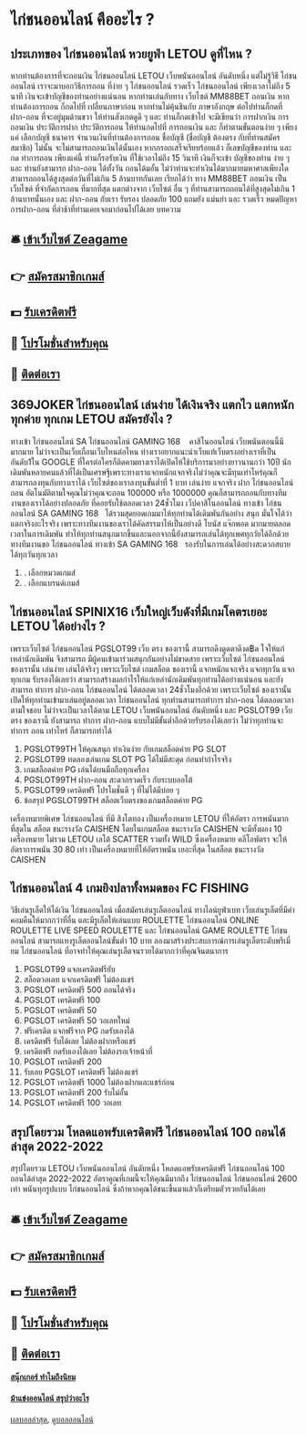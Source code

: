 # ไก่ชนออนไลน์ คืออะไร ?
## ประเภทของ ไก่ชนออนไลน์ หวยยูฟ่า LETOU ดูที่ไหน ?
หากท่านต้องการที่จะถอนเงิน ไก่ชนออนไลน์ LETOU เว็บพนันออนไลน์ อันดับหนึ่ง แต่ไม่รู้วิธี ไก่ชนออนไลน์ เราจะมาบอกวิธีการถอน ที่ง่าย ๆ ไก่ชนออนไลน์ รวดเร็ว ไก่ชนออนไลน์ เพียงเวลาไม่ถึง 5 นาที เงินจะเข้าบัญชีของท่านอย่างแน่นอน หากท่านเล่นกับทาง เว็บไซต์ MM88BET ถอนเงิน หากท่านต้องการถอน ก็กดไปที่ เปลี่ยนภาษาก่อน หากท่านไม่คุ้นชินกับ ภาษาอังกฤษ ต่อไปท่านก็กดที่ ฝาก-ถอน ที่จะอยู่มุมด้านขวา ให้ท่านสังเกตดูดี ๆ และ ท่านก็กดเข้าไป จะมีเขียนว่า การฝากเงิน การถอนเงิน ประวัติการฝาก ประวัติการถอน ให้ท่านกดไปที่ การถอนเงิน และ ก็ทำตามขั้นตอนง่าย ๆ เพียงแค่ เลือกบัญชี ธนาคาร จำนวนเงินที่ท่านต้องการถอน ชื่อบัญชี (ชื่อบัญชี ต้องตรง กับที่ท่านสมัครสมาชิก) ไม่นั้น จะไม่สามารถถอนเงินได้นั้นเอง หากกรอกเสร็จเรียบร้อยแล้ว ก็เลขบัญชีของท่าน และ กด ทำการถอน เพียงแค่นี้ ท่านก็รอรับเงิน ที่ใช้เวลาไม่ถึง 15 วินาที เงินก็จะเข้า บัญชีของท่าน ง่าย ๆ และ ท่านยังสามารถ ฝาก-ถอน ได้ทั้งวัน ถอนได้มอั้น ไม่ว่าท่านจะทำเงินได้มากมายมหาศาลเพียงใด สามารถถอนได้สูงสุดต่อวันที่ไม่เกิน 5 ล้านบาทกันเลย เรียกได้ว่า ทาง MM88BET ถอนเงิน เป็น เว็บไซต์ ที่จำกัดการถอน ที่มากที่สุด แตกต่างจาก เว็บไซต์ อื่น ๆ ที่ท่านสามารถถอนได้ที่สูงสุดไม่เกิน 1 ล้านบาทนั้นเอง และ ฝาก-ถอน กับเรา รับรอง ปลอดภัย 100 แถมยัง แม่นยำ และ รวดเร็ว หมดปัญหา การฝาก-ถอน ที่ล่าช้าที่ท่านเคยเจอมาก่อนไปได้เลย
บทความ

## 🛎 [เข้าเว็บไซต์ Zeagame](https://bit.ly/3SdLNi2)
## 👉 [สมัครสมาชิกเกมส์](https://bit.ly/3SdLNi2)
## 💵 [รับเครดิตฟรี](https://bit.ly/3dyRKHj)
## 👑 [โปรโมชั่นสำหรับคุณ](https://bit.ly/3dyRKHj)
## 📱 [ติดต่อเรา](https://bit.ly/3dyRKHj)

## 369JOKER ไก่ชนออนไลน์ เล่นง่าย ได้เงินจริง แตกไว แตกหนัก ทุกค่าย ทุกเกม LETOU สมัครยังไง ?
ทางเข้า ไก่ชนออนไลน์ SA ไก่ชนออนไลน์ GAMING 168    คาสิโนออนไลน์ เว็บพนันตอนนี้มีมากมาย ไม่ว่าจะเป็นเว็บเถื่อนเว็บไหนต่อไหน ท่างเราอยากแนะนำเว็บแท้เว็บตรงอย่างเราที่เป็นอันดับ1ใน GOOGLE ที่ใครต่อใครก็ติดคามทางเราได้เปิดไห้ใช้บริการมาอย่างยาวนานกว่า 10ปี นักเดิมพันหลายคนแล้วที่ได้เป็นเศรษฐีเพราะทางเราแจกหนักแจกจริงไม่ว่าคุณจะมีทุนเท่าไหร่คุณก็สามารถลงทุนกับทางเราได้ เว็บไซต์ของเราลงทุนขั้นต่ำที่ 1 บาท เล่นง่าย แจกจริง ฝาก ไก่ชนออนไลน์ ถอน อัตโนมัติตามใจคุณไม่ว่าคุณจะถอน 100000 หรือ 1000000 คุณก็สามารถถอนกับทางทีมงานของเราได้อย่างปลอดภัย ที่คอยรับใช้ตลอดเวลา 24ชั่วโมง เว็ปคาสิโนออนไลน์ ทางเข้า ไก่ชนออนไลน์ SA GAMING 168   ได้รวมสุดยอดเกมมาไห้ทุกท่านได้เดิมพันกันอย่าง สนุก มั่นใจได้ว่า แตกจริงอะไรจริง เพราะทางทีมงานของเราได้คัดสรรมาไห้เป็นอย่างดี โบนัส แจ๊กพอต มากมายตลอดเวลาในการเดิมพัน ทำไห้ทุกท่านสนุกมากขึ้นและนอกจากนี้ยังสามารถเล่นได้ทุกเพศทุกวัยได้อีกด้วยทางทีมงานขอ ไก่ชนออนไลน์ ทางเข้า SA GAMING 168   รองรับในการเล่นได้อย่างสะดวกสบายได้ทุกวันทุกเวลา
1. . เลือกหมวดเกมส์
2. . เลือกแบรนด์เกมส์

## ไก่ชนออนไลน์ SPINIX16 เว็บใหญ่เว็บดังที่มีเกมโคตรเยอะ LETOU ได้อย่างไร ?
เพราะเว็บไซต์ ไก่ชนออนไลน์ PGSLOT99 เว็บ ตรง ของเรานี้ สามารถดึงดูดตาดึงด฿ด ใจให้แก่เหล่านักเดิมพัน จึงสามารถ มีผู้คนเข้ามาร่วมสนุกกันอย่างไม่ขาดสาย เพราะเว็บไซต์ ไก่ชนออนไลน์ ของเรานั้น เล่นง่าย เล่นได้จริงๆ เพราะเว็บไซต์ เกมสล็อต ของเรานี้ แจกหนักแจกจริง แจกทุกวัน แจกทุกเกม รับรองได้เลยว่า สามารถสร้างผลกำไรให้แก่เหล่านักเดิมพันทุกท่านได้อย่างแน่นอน และยังสามารถ ทำการ ฝาก-ถอน ไก่ชนออนไลน์ ได้ตลอดเวลา 24ชั่วโมงอีกด้วย เพราะเว็บไซต์ ของเรานั้น เปิดให้ทุกท่านเข้ามาเล่นอยู่ตลอดเวลา ไก่ชนออนไลน์ ทุกท่านสามารถทำการ ฝาก-ถอน ได้ตลอดเวลา ตามใจชอบ ไม่ว่าจะเป็นเวลาใด้ตาม LETOU เว็บพนันออนไลน์ อันดับหนึ่ง และ PGSLOT99 เว็บ ตรง ของเรานี้ ยังสามารถ ทำการ ฝาก-ถอน แบบไม่มีขั้นต่ำอีกด้วยรับรองได้เลยว่า ไม่ว่าทุกท่านจะทำการ ถอน เท่าไหร่ ก็สามารถทำได้
1. PGSLOT99TH ให้คุณสนุก ทำเงินง่าย กับเกมสล็อตค่าย PG SLOT
2. PGSLOT99 ทดลองเล่นเกม SLOT PG ได้ไม่มีสะดุด ก่อนทำกำไรจริง
3. เกมสล็อตค่าย PG เล่นได้บนมือถือทุกเครื่อง
4. PGSLOT99TH ฝาก-ถอน สะดวกรวดเร็ว กับระบบออโต้
5. PGSLOT99 เครดิตฟรี โปรโมชั่นดี ๆ ที่ไม่ได้มีบ่อย ๆ
6. ข้อสรุป PGSLOT99TH สล็อตเว็บตรงของเกมสล็อตค่าย PG

เครื่องหมายพิเศษ ไก่ชนออนไลน์ ที่มี สิงโตทอง เป็นเครื่องหมาย LETOU ที่ให้อัตรา การพนันมากที่สุดใน สล็อต ชนะรางวัล CAISHEN โดยในเกมสล็อต ชนะรางวัล CAISHEN จะมีทั้งผอง 10 เครื่องหมาย ไม่รวม LETOU  เลโต้ SCATTER รวมทั้ง WILD ซึ่งเครื่องหมาย คลีโอพัตรา จะให้อัตราการพนัน 30 80 เท่า เป็นเครื่องหมายที่ให้อัตราพนัน เยอะที่สุด ในสล็อต ชนะรางวัล CAISHEN

## ไก่ชนออนไลน์ 4 เกมยิงปลาทั้งหมดของ FC FISHING
วิธีเล่นรูเล็ตให้ได้เงิน ไก่ชนออนไลน์ เมื่อสมัครเล่นรูเล็ตออนไลน์ ทางไลน์ยูฟ่าเบท เว็บเล่นรูเล็ตที่มีค่าคอมคืนให้มากกว่าที่อื่น และมีรูเล็ตให้เล่นแบบ ROULETTE ไก่ชนออนไลน์ ONLINE ROULETTE LIVE SPEED ROULETTE และ ไก่ชนออนไลน์ GAME ROULETTE ไก่ชนออนไลน์ สามารถแทงรูเล็ตออนไลน์ขั้นต่ำ 10 บาท ลองมาสร้างประสบการณ์การเล่นรูเล็ตระดับพรีเมี่ยม ไก่ชนออนไลน์ ที่อาจทำให้คุณเล่นรูเล็ตจนรวยได้มากกว่าที่คุณจินตนาการ
1. PGSLOT99 แจกเครดิตฟรียับ
2. สล็อตวอเลท แจกเครดิตฟรี ไม่ต้องแชร์
3. PGSLOT เครดิตฟรี 500 ถอนได้จริง
4. PGSLOT เครดิตฟรี 100
5. PGSLOT เครดิตฟรี 50
6. PGSLOT เครดิตฟรี 50 วอเลทใหม่
7. ฟรีเครดิต แจกฟรีจาก PG กดรับเองได้
8. เครดิตฟรี รับได้เลย ไม่ต้องฝากหรือแชร์
9. เครดิตฟรี กดรับเองได้เลย ไม่ต้องรอเจ้าหน้าที่
10. PGSLOT เครดิตฟรี 200
11. รับเลย PGSLOT เครดิตฟรี ไม่ต้องแชร์
12. PGSLOT เครดิตฟรี 1000 ไม่ต้องฝากและแชร์ก่อน
13. PGSLOT เครดิตฟรี 200 รับไม่อั้น
14. PGSLOT เครดิตฟรี 100 วอเลท

## สรุปโดยรวม โหลดแอพรับเครดิตฟรี ไก่ชนออนไลน์ 100 ถอนได้ล่าสุด 2022-2022
สรุปโดยรวม LETOU เว็บพนันออนไลน์ อันดับหนึ่ง โหลดแอพรับเครดิตฟรี ไก่ชนออนไลน์ 100 ถอนได้ล่าสุด 2022-2022 อัตราคูณที่เกมนี้จะให้คุณมีมากถึง ไก่ชนออนไลน์ ไก่ชนออนไลน์ 2600 เท่า พนันทุกรูปแบบ ไก่ชนออนไลน์ ซึ่งถ้าหากคุณได้ชนะขึ้นมาแล้วก็เตรียมตัวรวยกันได้เลย

## 🛎 [เข้าเว็บไซต์ Zeagame](https://bit.ly/3SdLNi2)
## 👉 [สมัครสมาชิกเกมส์](https://bit.ly/3SdLNi2)
## 💵 [รับเครดิตฟรี](https://bit.ly/3dyRKHj)
## 👑 [โปรโมชั่นสำหรับคุณ](https://bit.ly/3dyRKHj)
## 📱 [ติดต่อเรา](https://bit.ly/3dyRKHj)

#### [สนุ๊กเกอร์ ทำไมถึงนิยม](https://atom.io/themes/สนุ๊กเกอร์%20ทำไมถึงนิยม)
#### [ม้าแข่งออนไลน์ สรุปว่าอะไร](https://atom.io/themes/ม้าแข่งออนไลน์%20สรุปว่าอะไร)

[ผลบอลล่าสุด](https://siamsport.tv "ผลบอลล่าสุด"), [ดูบอลออนไลน์](https://siamsport.tv/ดูบอลสด "ดูบอลออนไลน์")